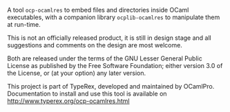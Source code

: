 A tool `ocp-ocamlres` to embed files and directories inside
OCaml executables, with a companion library `ocplib-ocamlres` to
manipulate them at run-time.

This is not an officially released product, it is still in design
stage and all suggestions and comments on the design are most welcome.

Both are released under the terms of the GNU Lesser General
Public License as published by the Free Software Foundation; either
version 3.0 of the License, or (at your option) any later version.

This project is part of TypeRex, developed and maintained by OCamlPro.
Documentation to install and use this tool is available on
http://www.typerex.org/ocp-ocamlres.html
